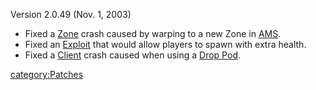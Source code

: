 Version 2.0.49 (Nov. 1, 2003)

- Fixed a [Zone](Zone.md) crash caused by warping to a new
  Zone in [AMS](../vehicles/Advanced_Mobile_Station.md).
- Fixed an [Exploit](Exploit.md) that would allow players to
  spawn with extra health.
- Fixed a [Client](Client.md) crash caused when using a [Drop
  Pod](Drop_Pod.md).

[category:Patches](category:Patches.md)
